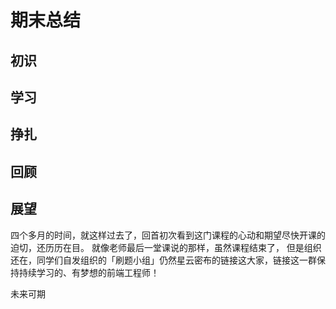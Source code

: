 # 期末总结

## 初识
## 学习
## 挣扎
## 回顾
## 展望
四个多月的时间，就这样过去了，回首初次看到这门课程的心动和期望尽快开课的迫切，还历历在目。
就像老师最后一堂课说的那样，虽然课程结束了， 但是组织还在，同学们自发组织的「刷题小组」仍然星云密布的链接这大家，链接这一群保持持续学习的、有梦想的前端工程师！

未来可期
